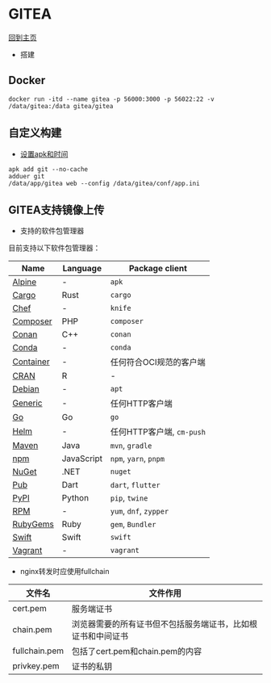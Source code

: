 # GITEA

[回到主页](../README.md)

- 搭建

## Docker

```shell
docker run -itd --name gitea -p 56000:3000 -p 56022:22 -v /data/gitea:/data gitea/gitea
```

## 自定义构建

- [设置apk和时间](../Alpine)

```shell
apk add git --no-cache
adduer git
/data/app/gitea web --config /data/gitea/conf/app.ini
```



## GITEA支持镜像上传

- 支持的软件包管理器[](https://docs.gitea.com/zh-cn/usage/packages/overview#支持的软件包管理器)

目前支持以下软件包管理器：

| Name                                                         | Language   | Package client            |
| ------------------------------------------------------------ | ---------- | ------------------------- |
| [Alpine](https://docs.gitea.com/zh-cn/usage/packages/alpine) | -          | `apk`                     |
| [Cargo](https://docs.gitea.com/zh-cn/usage/packages/cargo)   | Rust       | `cargo`                   |
| [Chef](https://docs.gitea.com/zh-cn/usage/packages/chef)     | -          | `knife`                   |
| [Composer](https://docs.gitea.com/zh-cn/usage/packages/composer) | PHP        | `composer`                |
| [Conan](https://docs.gitea.com/zh-cn/usage/packages/conan)   | C++        | `conan`                   |
| [Conda](https://docs.gitea.com/zh-cn/usage/packages/conda)   | -          | `conda`                   |
| [Container](https://docs.gitea.com/zh-cn/usage/packages/container) | -          | 任何符合OCI规范的客户端   |
| [CRAN](https://docs.gitea.com/zh-cn/usage/packages/cran)     | R          | -                         |
| [Debian](https://docs.gitea.com/zh-cn/usage/packages/debian) | -          | `apt`                     |
| [Generic](https://docs.gitea.com/zh-cn/usage/packages/generic) | -          | 任何HTTP客户端            |
| [Go](https://docs.gitea.com/zh-cn/usage/packages/go)         | Go         | `go`                      |
| [Helm](https://docs.gitea.com/zh-cn/usage/packages/helm)     | -          | 任何HTTP客户端, `cm-push` |
| [Maven](https://docs.gitea.com/zh-cn/usage/packages/maven)   | Java       | `mvn`, `gradle`           |
| [npm](https://docs.gitea.com/zh-cn/usage/packages/npm)       | JavaScript | `npm`, `yarn`, `pnpm`     |
| [NuGet](https://docs.gitea.com/zh-cn/usage/packages/nuget)   | .NET       | `nuget`                   |
| [Pub](https://docs.gitea.com/zh-cn/usage/packages/pub)       | Dart       | `dart`, `flutter`         |
| [PyPI](https://docs.gitea.com/zh-cn/usage/packages/pypi)     | Python     | `pip`, `twine`            |
| [RPM](https://docs.gitea.com/zh-cn/usage/packages/packages/rpm) | -          | `yum`, `dnf`, `zypper`    |
| [RubyGems](https://docs.gitea.com/zh-cn/usage/packages/rubygems) | Ruby       | `gem`, `Bundler`          |
| [Swift](https://docs.gitea.com/zh-cn/usage/packages/rubygems) | Swift      | `swift`                   |
| [Vagrant](https://docs.gitea.com/zh-cn/usage/packages/vagrant) | -          | `vagrant`                 |

- nginx转发时应使用fullchain

| 文件名        | 文件作用                                                     |
| ------------- | ------------------------------------------------------------ |
| cert.pem      | 服务端证书                                                   |
| chain.pem     | 浏览器需要的所有证书但不包括服务端证书，比如根证书和中间证书 |
| fullchain.pem | 包括了cert.pem和chain.pem的内容                              |
| privkey.pem   | 证书的私钥                                                   |

